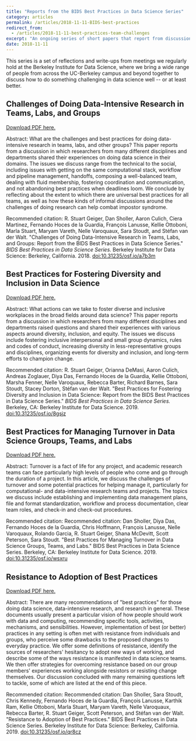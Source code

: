 ```yaml
---
title: "Reports from the BIDS Best Practices in Data Science Series"
category: articles
permalink: /articles/2018-11-11-BIDS-best-practices
redirect_from:
  - /articles/2018-11-11-best-practices-team-challenges
excerpt: "An ongoing series of short papers that report from discussions where we share our experiences doing data science well (or at least better), for many definitions of the term."
date: 2018-11-11
---
```


This series is a set of reflections and write-ups from meetings we regularly hold at the Berkeley Institute for Data Science, where we bring a wide range of people from across the UC-Berkeley campus and beyond together to discuss how to do something challenging in data science well -- or at least better.

## Challenges of Doing Data-Intensive Research in Teams, Labs, and Groups

<a href="https://osf.io/preprints/socarxiv/a7b3m/download">Download PDF here.</a>

Abstract: What are the challenges and best practices for doing data-intensive research in teams, labs, and other groups? This paper reports from a discussion in which researchers from many different disciplines and departments shared their experiences on doing data science in their domains. The issues we discuss range from the technical to the social, including issues with getting on the same computational stack, workflow and pipeline management, handoffs, composing a well-balanced team, dealing with fluid membership, fostering coordination and communication, and not abandoning best practices when deadlines loom. We conclude by reflecting about the extent to which there are universal best practices for all teams, as well as how these kinds of informal discussions around the challenges of doing research can help combat impostor syndrome.

Recommended citation: R. Stuart Geiger, Dan Sholler, Aaron Culich, Ciera Martinez, Fernando Hoces de la Guardia, François Lanusse, Kellie Ottoboni, Marla Stuart, Maryam Vareth, Nelle Varoquaux, Sara Stoudt, and Stéfan van der Walt. "Challenges of Doing Data-Intensive Research in Teams, Labs, and Groups: Report from the BIDS Best Practices in Data Science Series." _BIDS Best Practices in Data Science Series._ Berkeley Institute for Data Science: Berkeley, California. 2018. <a href="https://osf.io/preprints/socarxiv/a7b3m/download">doi:10.31235/osf.io/a7b3m</a>

## Best Practices for Fostering Diversity and Inclusion in Data Science

<a href="https://osf.io/preprints/socarxiv/8gsjz/download">Download PDF here.</a>

Abstract: What actions can we take to foster diverse and inclusive workplaces in the broad fields around data science? This paper reports from a discussion in which researchers from many different disciplines and departments raised questions and shared their experiences with various aspects around diversity, inclusion, and equity. The issues we discuss include fostering inclusive interpersonal and small group dynamics, rules and codes of conduct, increasing diversity in less-representative groups and disciplines, organizing events for diversity and inclusion, and long-term efforts to champion change.

Recommended citation: R. Stuart Geiger, Orianna DeMasi, Aaron Culich, Andreas Zoglauer, Diya Das, Fernando Hoces de la Guardia, Kellie Ottoboni, Marsha Fenner, Nelle Varoquaux, Rebecca Barter, Richard Barnes, Sara Stoudt, Stacey Dorton, Stéfan
van der Walt. "Best Practices for Fostering Diversity and Inclusion in Data Science: Report from the BIDS Best Practices in Data Science Series." _BIDS Best Practices in Data Science Series._ Berkeley, CA: Berkeley Institute for Data Science. 2019.
<a href="https://doi.org/10.31235/osf.io/8gsjz">doi:10.31235/osf.io/8gsjz</a>

## Best Practices for Managing Turnover in Data Science Groups, Teams, and Labs

<a href="https://osf.io/preprints/socarxiv/wsxru/download">Download PDF here.</a>

Abstract: Turnover is a fact of life for any project, and academic research teams can face particularly high levels of people who come and go through the duration of a project. In this article, we discuss the challenges of turnover and some potential practices for helping manage it, particularly for computational- and data-intensive research teams and projects. The topics we discuss include establishing and implementing data management plans, file and format standardization, workflow and process documentation, clear team roles, and check-in and check-out procedures.

Recommended citation: Recommended citation: Dan Sholler, Diya Das, Fernando Hoces de la Guardia, Chris Hoffmann, François Lanusse, Nelle Varoquaux, Rolando Garcia, R. Stuart Geiger, Shana McDevitt, Scott Peterson, Sara Stoudt. "Best Practices for Managing Turnover in Data Science Groups, Teams, and Labs." BIDS Best Practices in Data Science Series. Berkeley, CA: Berkeley Institute for Data Science. 2019. <a href="https://doi.org/10.31235/osf.io/wsxru">doi:10.31235/osf.io/wsxru</a>

## Resistance to Adoption of Best Practices

<a href="https://osf.io/preprints/socarxiv/qr8cz/download">Download PDF here.</a>

Abstract: There are many recommendations of "best practices" for those doing data science, data-intensive research, and research in general. These documents usually present a particular vision of how people should work with data and computing, recommending specific tools, activities, mechanisms, and sensibilities. However, implementation of best (or better) practices in any setting is often met with resistance from individuals and groups, who perceive some drawbacks to the proposed changes to everyday practice. We offer some definitions of resistance, identify the sources of researchers' hesitancy to adopt new ways of working, and describe some of the ways resistance is manifested in data science teams. We then offer strategies for overcoming resistance based on our group members' experiences working alongside resistors or resisting change themselves. Our discussion concluded with many remaining questions left to tackle, some of which are listed at the end of this piece.

Recommended citation: Recommended citation: Dan Sholler, Sara Stoudt, Chris Kennedy, Fernando Hoces de la Guardia, François Lanusse, Karthik Ram, Kellie Ottoboni, Marla Stuart, Maryam Vareth, Nelle Varoquaux, Rebecca Barter, R. Stuart Geiger, Scott Peterson, and Stéfan van der Walt. "Resistance to Adoption of Best Practices." BIDS Best Practices in Data Science Series. Berkeley Institute for Data Science: Berkeley, California. 2019. <a href="https://osf.io/preprints/socarxiv/qr8cz/download">doi:10.31235/osf.io/qr8cz</a>


